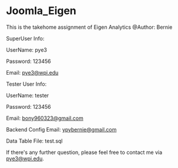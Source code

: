 # Joomla_Eigen
This is the takehome assignment of Eigen Analytics
@Author: Bernie

SuperUser Info:

UserName: pye3

Password: 123456

Email:    pye3@wpi.edu


Tester User Info:

UserName: tester

Password: 123456

Email: bony960323@gmail.com

Backend Config Email: ypybernie@gmail.com

Data Table File: test.sql

If there's any further question, please feel free to contact me via pye3@wpi.edu.
